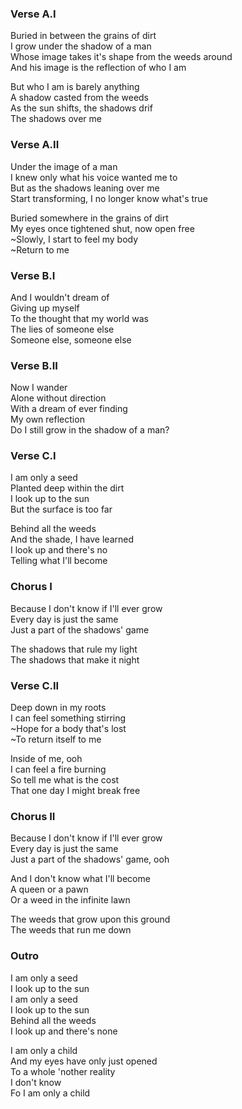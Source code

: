 ### Verse A.I
Buried in between the grains of dirt  
I grow under the shadow of a man  
Whose image takes it's shape from the weeds around  
And his image is the reflection of who I am

But who I am is barely anything  
A shadow casted from the weeds  
As the sun shifts, the shadows drif  
The shadows over me

### Verse A.II
Under the image of a man  
I knew only what his voice wanted me to  
But as the shadows leaning over me  
Start transforming, I no longer know what's true

Buried somewhere in the grains of dirt  
My eyes once tightened shut, now open free  
~Slowly, I start to feel my body  
~Return to me

### Verse B.I
And I wouldn't dream of  
Giving up myself  
To the thought that my world was  
The lies of someone else  
Someone else, someone else

### Verse B.II
Now I wander  
Alone without direction  
With a dream of ever finding  
My own reflection  
Do I still grow in the shadow of a man?

### Verse C.I
I am only a seed  
Planted deep within the dirt  
I look up to the sun  
But the surface is too far

Behind all the weeds  
And the shade, I have learned  
I look up and there's no  
Telling what I'll become

### Chorus I
Because I don't know if I'll ever grow  
Every day is just the same  
Just a part of the shadows' game

The shadows that rule my light  
The shadows that make it night

### Verse C.II
Deep down in my roots  
I can feel something stirring  
~Hope for a body that's lost  
~To return itself to me

Inside of me, ooh  
I can feel a fire burning  
So tell me what is the cost  
That one day I might break free

### Chorus II
Because I don't know if I'll ever grow  
Every day is just the same  
Just a part of the shadows' game, ooh

And I don't know what I'll become  
A queen or a pawn  
Or a weed in the infinite lawn

The weeds that grow upon this ground  
The weeds that run me down

### Outro
I am only a seed  
I look up to the sun  
I am only a seed  
I look up to the sun  
Behind all the weeds  
I look up and there's none

I am only a child  
And my eyes have only just opened  
To a whole 'nother reality  
I don't know  
Fo I am only a child
